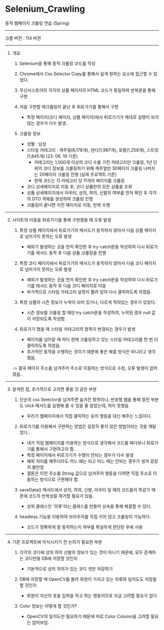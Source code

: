 # Selenium_Crawling
동적 웹페이지 크롤링 연습 (Spring)

<hr>

크롬 버전 : 114 버젼

<hr>

1. 개요
	1) Selenium을 통해 동적 크롤링 코드를 작성

	2) Chrome에서 Css Selector Copy를 통해서 쉽게 원하는 요소에 접근할 수 있었다.

	3) 무신사스토어의 각각의 상품 페이지의 HTML 코드가 동일하여 반복문을 통해 구현

	4) 처음 구현할 때크롤링이 끝난 후 뒤로가기를 통해서 구현
		- 특정 페이지(코디 페이지, 상품 페이지)에서 뒤로가기가 제대로 실행이 되지 않는 경우가 다수 발생..

	5) 크롤링 정보
		- 성별 : 남성
		- 스타일 카테고리 : 캐주얼(6,178개), 댄디(1,967개), 포멀(1,258개), 스트릿(1,845개) (23. 06. 19 기준)
			- 카테고리는 1,000개 이상의 코디 수를 가진 카테고리만 크롤링, 1년 단위의 코디 정보를 크롤링하기 위해 캐주얼만 30페이지 크롤링 나머지는 20페이지 크롤링 진행 (실제 프로젝트 기준)
			- 현재 코드는 각 카테고리 당 11개의 페이지를 크롤링
		- 코디 상세페이지로 이동 후, 코디 상품란의 모든 상품을 조회
		- 상품 상세페이지에서 아우터, 상의, 하의, 신발의 여부를 먼저 확인 후 각각의 DTO 객체를 생성하여 크롤링 진행
		- 크롤링이 끝나면 이전 페이지로 이동, 반복 수행

<hr>

2. 사이트의 이동을 뒤로가기를 통해 구현했을 때 오류 발생

	1) 특정 상품 페이지에서 뒤로가기의 메서드가 동작하지 않아서 다음 상품 페이지로 넘어가지 못하는 오류 발생
		- 예외가 발생하는 곳을 먼저 확인한 후 try catch문을 작성하여  다시 뒤로가기를 메서드 동작 후 다음 상품 크롤링을 진행

	2) 특정 코디 페이지에서 뒤로가기의 메서드가 동작하지 않아서 다음 코디 페이지로 넘어가지 못하는 오류 발생
		- 예외가 발생하는 곳을 먼저 확인한 후 try catch문을 작성하여  다시 뒤로가기를 메서드 동작 후 다음 코디 페이지로 이동
		- 부가적으로 스타일 카테고리 설정이 풀려 있어 다시 클릭하도록 하였음.

	3) 특정 상품의 시즌 정보가 누락이 되어 있거나, 다르게 적혀있는 경우가 있었다.
		- 시즌 정보를 크롤링 할 때만 try catch문을 작성하여, 누락된 경우 null 값이 저장되도록 작성함.

	4) 뒤로가기 했을 때 스타일 카테고리의 항목이 변경되는 경우가 발생
		- 페이지를 넘어갈 때 마다 현재 크롤링하고 있는 스타일 카테고리를 한 번 더 클릭하도록 하였음.
		- 추가적인 동작을 수행하는 것이기 때문에 좋은 해결 방식은 아니라고 생각했음.

	-> 결국 페이지 주소를 넘겨주어 주소로 이동하는 방식으로 수정, 오류 발생이 없어졌음..

<hr>

3. 알게된 점, 추가적으로 고치면 좋을 것 같은 부분

	1) 단순히 css Selector을 넘겨주면 숨겨진 항목이나, 반응형 웹을 통해 잘린 부분도 click 메서드를 실행해 줄 수 있을 줄 알았는데, 하지 못했음
		- 우리가 웹페이지에서 직접 클릭하는 등의 행동을 대신 해주는 느낌이다.

	2) 뒤로가기를 이용해서 구현하는 방법은 굉장히 좋지 않은 방법이라는 것을 깨달았다..
		- 내가 직접 웹페이지를 이용하는 방식으로 생각해서 코드를 짜다보니 뒤로가기를 통해서 구현하고자 함.
		- 특정 페이지에서 뒤로가기가 수행이 안되는 경우가 다수 발생
		- 예외 처리를 해주더라도 어느 떄는 되고 어느 때는 안되는 경우가 생겨 굉장히 불안정
		- 결론은 이전 주소를 String 값으로 넘겨주어 행동을 다하면 직접 주소로 이동하는 방식으로 구현해야 함.
	
	3) saveData() 메서드에서 상의, 하의, 신발, 아우터 일 때의 코드들이 똑같기 때문에 코드의 반복성을 제거할 필요가 있음.
		- 상위 클래스인 '의류'라는 클래스를 만들어 상속을 통해 해결할 수 있다.

	4) headless 기능을 이용하여 브라우저를 직접 키지 않고 크롤링이 가능하다.
		- 코드가 정확하게 잘 동작하는지 여부를 확실하게 판단한 후에 사용

<hr>

4. 기존 프로젝트에 이식시키기 전 논의가 필요한 부분

	1) 각각의 코디에 상의 하의 신발의 정보가 있는 것이 아니기 때문에, 모두 존재하는 코디만을 DB에 저장할 것인지
		- 기본적으로 상의 하의가 있는 코디 셋만 저장하기

	2) DB에 저장할 때 OpenCV를 돌려 회원이 가지고 있는 의류와 일치도도 저장을 할 것인지
		- 회원이 자신의 옷을 입력을 하고 하는 행동이므로 지금 고려할 필요가 없다.

	3) Color 정보는 어떻게 할 것인가?
		- OpenCV의 일치도만 필요하기 때문에 따로 Color Column을 고려할 필요는 없어보임.
